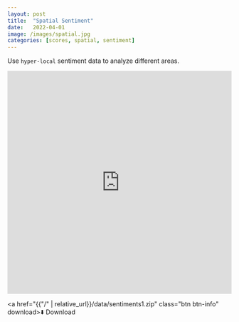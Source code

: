 ```yaml
---
layout: post
title:  "Spatial Sentiment"
date:   2022-04-01
image: /images/spatial.jpg
categories: [scores, spatial, sentiment]
---
```

Use ``hyper-local`` sentiment data to analyze different areas.


<iframe
    width="100%" height="500px" frameborder="0" 
    src="https://studio.unfolded.ai/public/31e4cb1c-dd00-4cb4-a7c9-d534fa3c6e9e/embed"
    allowfullscreen>
</iframe>


<a href="{{"/" | relative_url}}/data/sentiments1.zip" class="btn btn-info" download>⬇️ Download</a>
